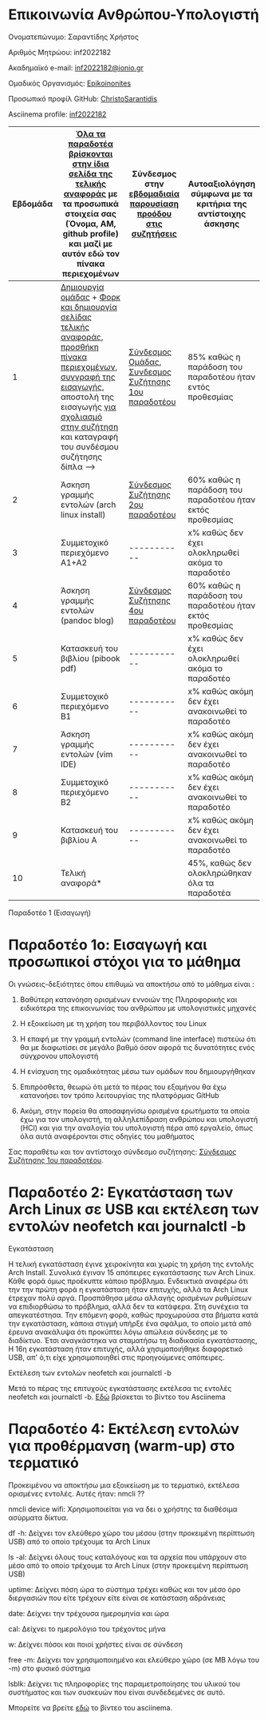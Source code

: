 # Επικοινωνία Ανθρώπου-Υπολογιστή

Ονοματεπώνυμο: Σαραντίδης Χρήστος

Αριθμός Μητρώου: inf2022182

Ακαδημαϊκό e-mail: inf2022182@ionio.gr

Ομαδικός Οργανισμός: [Epikoinonites](https://github.com/Epikoinonites)

Προσωπικό προφίλ GitHub: [ChristoSarantidis](https://github.com/ChristoSarantidis)

Asciinema profile: [inf2022182](https://asciinema.org/~inf2022182)


| Εβδομάδα | [Όλα τα παραδοτέα βρίσκονται στην ίδια σελίδα της τελικής αναφοράς](https://courses-ionio.github.io/help/deliverables/) με τα προσωπικά στοιχεία σας (Όνομα, ΑΜ, github profile) και μαζί με αυτόν εδώ τον πίνακα περιεχομένων | Σύνδεσμος στην [εβδομαδιαία παρουσίαση προόδου στις συζητήσεις](https://github.com/courses-ionio/help/discussions/categories/show-and-tell) | Αυτοαξιολόγηση σύμφωνα με τα κριτήρια της αντίστοιχης άσκησης |
| --- | --- | --- | --- |
| 1 |  [Δημιουργία ομάδας](https://github.com/courses-ionio/hci/discussions/1794) + [Φορκ και δημιουργία σελίδας τελικής αναφοράς](https://courses-ionio.github.io/help/guide/), [προσθήκη πίνακα περιεχομένων](https://raw.githubusercontent.com/courses-ionio/hci/master/README.md), [συγγραφή της εισαγωγής](https://courses-ionio.github.io/help/intro/), αποστολή της εισαγωγής [για σχολιασμό στην συζήτηση](https://github.com/courses-ionio/help/discussions/categories/show-and-tell) και καταγραφή του συνδέσμου συζήτησης δίπλα --> |[Σύνδεσμος Ομάδας](https://github.com/courses-ionio/hci/discussions/1952), [Συνδεσμος Συζήτησης 1ου παραδοτέου](https://github.com/courses-ionio/hci/discussions/1956) |85% καθώς η παράδοση του παραδοτέου ήταν εντός προθεσμίας |
| 2 | Άσκηση γραμμής εντολών (arch linux install) |[Σύνδεσμος Συζήτησης 2ου παραδοτέου ](https://github.com/courses-ionio/hci/discussions/1994) |60% καθώς η παράδοση του παραδοτέου ήταν εκτός προθεσμίας |
| 3 | Συμμετοχικό περιεχόμενο A1+A2 |----------- | x% καθώς δεν έχει ολοκληρωθεί ακόμα το παραδοτέο|
| 4 | Άσκηση γραμμής εντολών (pandoc blog) |[Σύνδεσμος Συζήτησης 4ου παραδοτέου](https://github.com/courses-ionio/hci/discussions/1995) | 60% καθώς η παράδοση του παραδοτέου ήταν εκτός προθεσμίας|
| 5 | Κατασκευή του βιβλίου (pibook pdf) |----------- | x% καθώς δεν έχει ολοκληρωθεί ακόμα το παραδοτέο|
| 6 | Συμμετοχικό περιεχόμενο B1 |----------- |x% καθώς ακόμη δεν έχει ανακοινωθεί το παραδοτέο|
| 7 | Άσκηση γραμμής εντολών (vim IDE) |----------- |x% καθώς ακόμη δεν έχει ανακοινωθεί το παραδοτέο |
| 8 | Συμμετοχικό περιεχόμενο B2 |----------- |x% καθώς ακόμη δεν έχει ανακοινωθεί το παραδοτέο |
| 9 | Κατασκευή του βιβλίου A |----------- |x% καθώς ακόμη δεν έχει ανακοινωθεί το παραδοτέο |
| 10 | Τελική αναφορά* | | 45%, καθώς δεν ολοκληρώθηκαν όλα τα παραδοτέα|

Παραδοτέο 1 (Εισαγωγή)
# Παραδοτέο 1ο: Εισαγωγή και προσωπικοί στόχοι για το μάθημα

Οι γνώσεις-δεξιότητες όπου επιθυμώ να αποκτήσω από το μάθημα είναι :

1) Βαθύτερη κατανόηση ορισμένων εννοιών της Πληροφορικής και ειδικότερα της επικοινωνίας του ανθρώπου με υπολογιστικές
μηχανές

2) Η εξοικείωση με τη χρήση του περιβάλλοντος του Linux

3) Η επαφή με την γραμμή εντολών (command line interface) πιστεύω ότι θα με διαφωτίσει σε μεγάλο βαθμό όσον αφορά τις
   δυνατότητες ενός σύγχρονου υπολογιστή
   
5) Η ενίσχυση της ομαδικότητας μέσω των ομάδων που δημιουργήθηκαν

6) Επιπρόσθετα, θεωρώ ότι μετά το πέρας του εξαμήνου θα έχω κατανοήσει τον τρόπο λειτουργίας της πλατφόρμας GitHub

7) Ακόμη, στην πορεία θα αποσαφηνίσω ορισμένα ερωτήματα τα οποία έχω για τον υπολογιστή, τη αλληλεπίδραση ανθρώπου
   και υπολογιστή (HCI) και για την αναλογία του υπολογιστή πέρα από εργαλείο, όπως όλα αυτά αναφέρονται στις οδηγίες του
   μαθήματος

Σας παραθέτω και τον αντίστοιχο σύνδεσμο συζήτησης: [Σύνδεσμος Συζήτησης 1ου παραδοτέου](https://github.com/courses-ionio/hci/discussions/1956).


# Παραδοτέο 2: Εγκατάσταση των Arch Linux σε USB και εκτέλεση των εντολών neofetch και journalctl -b

Εγκατάσταση

Η τελική εγκατάσταση έγινε χειροκίνητα και χωρίς τη χρήση της εντολής Arch Install. Συνολικά έγιναν 15 απόπειρες εγκατάστασης των Arch Linux. Κάθε φορά όμως προέκυπτε κάποιο πρόβλημα. Ενδεικτικά αναφέρω ότι την την πρώτη φορά η εγκατάσταση ήταν επιτυχής, αλλά τα Arch Linux έτρεχαν πολύ αργά. Προσπάθησα μέσω αλλαγής ορισμένων ρυθμίσεων να επιδιορθώσω το πρόβλημα, αλλά δεν τα κατάφερα. Στη συνέχεια τα απεγκατέστησα. Την επόμενη φορά, καθώς προχωρούσα στα βήματα κατά την εγκατάσταση, κάποια στιγμή υπήρξε ένα σφάλμα, το οποίο μετά από έρευνα ανακάλυψα ότι προκύπτει λόγω απώλεια σύνδεσης με το διαδίκτυο. Έτσι αναγκάστηκα να σταματήσω τη διαδικασία εγκατάστασης, Η 16η εγκατάσταση ήταν επιτυχής, αλλά χησιμοποιήθηκε διαφορετικό USB, απ' ό,τι είχε χρησιμοποιηθεί στις προηγούμενες απόπειρες.

Εκτέλεση των εντολών neofetch και journalctl -b

Μετά το πέρας της επιτυχούς εγκατάστασης εκτέλεσα τις εντολές neofetch και journalctl -b. [Εδώ]() βρίσκεται το βίντεο του Asciinema



# Παραδοτέο 4: Εκτέλεση εντολών για προθέρμανση (warm-up) στο τερματικό

Προκειμένου να αποκτήσω μια εξοικείωση με το τερματικό, εκτέλεσα ορισμένες εντολές. Αυτές ήταν: nmcli ??

nmcli device wifi: Χρησιμοποιείται για να δει ο χρήστης τα διαθέσιμα ασύρματα δίκτυα.

df -h: Δείχνει τον ελεύθερο χώρο του μέσου (στην προκειμένη περίπτωση USB) από το οποίο τρέχουμε τα Arch Linux 

ls -al: Δείχνει όλους τους καταλόγους και τα αρχεία που υπάρχουν στο μέσο από το οποίο τρέχουμε τα Arch Linux (στην προκειμένη περίπτωση USB)

uptime: Δείχνει πόση ώρα το σύστημα τρέχει καθώς και τον μέσο όρο διεργασιών που είτε τρέχουν είτε είναι σε κατάσταση αδράνειας

date: Δείχνει την τρέχουσα ημερομηνία και ώρα

cal: Δείχνει το ημερολόγιο του τρέχοντος μήνα

w: Δείχνει πόσοι και ποιοί χρήστες είναι σε σύνδεση

free -m: Δείχνει τον χρησιμοποιημένο και ελεύθερο χώρο (σε MB λόγω του -m) στο φυσικό σύστημα

lsblk: Δείχνει τις πληροφορίες της παραμετροποίησης του υλικού του συστήματος και των συσκευών που είναι συνδεδεμένες σε αυτό.

Μπορείτε να βρείτε [εδώ](https://asciinema.org/a/632209) το βίντεο του asciinema.
